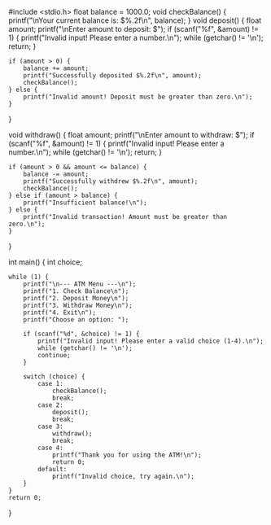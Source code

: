 #include <stdio.h>
float balance = 1000.0; 
void checkBalance() {
    printf("\nYour current balance is: $%.2f\n", balance);
}
void deposit() {
    float amount;
    printf("\nEnter amount to deposit: $");
    if (scanf("%f", &amount) != 1) {
        printf("Invalid input! Please enter a number.\n");
        while (getchar() != '\n'); 
        return;
    }

    if (amount > 0) {
        balance += amount;
        printf("Successfully deposited $%.2f\n", amount);
        checkBalance();
    } else {
        printf("Invalid amount! Deposit must be greater than zero.\n");
    }
}

void withdraw() {
    float amount;
    printf("\nEnter amount to withdraw: $");
    if (scanf("%f", &amount) != 1) { 
        printf("Invalid input! Please enter a number.\n");
        while (getchar() != '\n'); 
        return;
    }

    if (amount > 0 && amount <= balance) {
        balance -= amount;
        printf("Successfully withdrew $%.2f\n", amount);
        checkBalance();
    } else if (amount > balance) {
        printf("Insufficient balance!\n");
    } else {
        printf("Invalid transaction! Amount must be greater than zero.\n");
    }
}

int main() {
    int choice;

    while (1) {
        printf("\n--- ATM Menu ---\n");
        printf("1. Check Balance\n");
        printf("2. Deposit Money\n");
        printf("3. Withdraw Money\n");
        printf("4. Exit\n");
        printf("Choose an option: ");

        if (scanf("%d", &choice) != 1) { 
            printf("Invalid input! Please enter a valid choice (1-4).\n");
            while (getchar() != '\n'); 
            continue;
        }
        
        switch (choice) {
            case 1:
                checkBalance();
                break;
            case 2:
                deposit();
                break;
            case 3:
                withdraw();
                break;
            case 4:
                printf("Thank you for using the ATM!\n");
                return 0;
            default:
                printf("Invalid choice, try again.\n");
        }
    }
    return 0;
}

